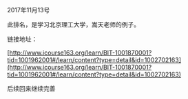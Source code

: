 2017年11月13号

此排名，是学习北京理工大学，嵩天老师的例子。

链接地址：

[http://www.icourse163.org/learn/BIT-1001870001?tid=1001962001#/learn/content?type=detail&id=1002702163](http://www.icourse163.org/learn/BIT-1001870001?tid=1001962001#/learn/content?type=detail&id=1002702163)

后续回来继续完善






